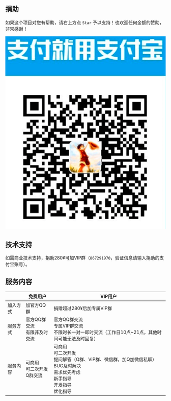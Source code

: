 
## 捐助

如果这个项目对您有帮助，请右上方点 `Star` 予以支持！也欢迎任何金额的赞助，非常感谢！

![alipay](Doc/alipay.png)

## 技术支持

如需商业技术支持，捐助280¥可加VIP群（`867291970`，验证信息请输入捐助的支付宝账号）。

## 服务内容

| |免费用户|VIP用户|
| ----- |--|--|
| 加入方式 | 加官方QQ群    | 捐赠超过280¥后加专属VIP群 |
| 服务方式 | 官方QQ群交流<br>有限非及时交流 | 官方QQ群交流<br>专属VIP群交流<br>不限时长一对一即时交流（工作日10点~21点，其他时间可能无法及时回复）|
| 服务内容 | 可商用<br>可二次开发<br>Q群交流 | 可商用<br>可二次开发<br>提问解答（Q群、VIP群、微信群，加Q加微信私聊）<br>BUG及时解决<br>需求优先考虑<br>新手指导<br>开发指导<br>优化指导|
